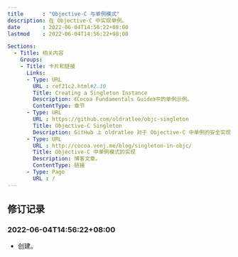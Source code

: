 ```yaml
---
title      : "Objective-C 与单例模式"
description: 在 Objective-C 中实现单例。
date       : 2022-06-04T14:56:22+08:00
lastmod    : 2022-06-04T14:56:22+08:00

Sections:
  - Title: 相关内容
    Groups:
    - Title: 卡片和链接
      Links:
      - Type: URL
        URL : ref21c2.html#2.10
        Title: Creating a Singleton Instance
        Description: 《Cocoa Fundamentals Guide》中的单例示例。
        ContentType: 章节
      - Type: URL
        URL : https://github.com/oldratlee/objc-singleton
        Title: Objective-C Singleton
        Description: GitHub 上 oldratlee 对于 Objective-C 中单例的安全实现的总结和代码。
      - Type: URL
        URL : http://cocoa.venj.me/blog/singleton-in-objc/
        Title: Objective-C 中单例模式的实现
        Description: 博客文章。
        ContentType: 链接
      - Type: Page
        URL : /
---
```


## 修订记录
### 2022-06-04T14:56:22+08:00
* 创建。